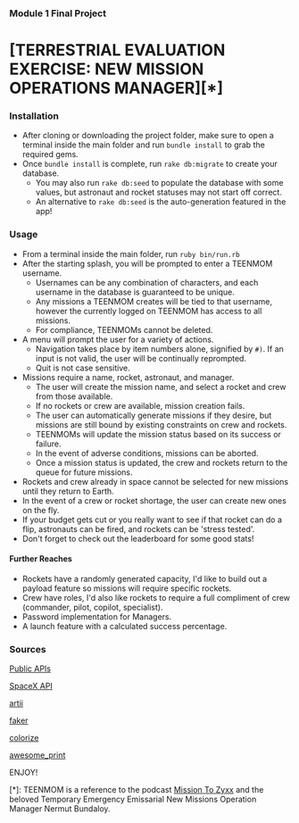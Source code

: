 ### Module 1 Final Project

# [TERRESTRIAL EVALUATION EXERCISE: NEW MISSION OPERATIONS MANAGER][*]

### Installation

* After cloning or downloading the project folder, make sure to open a terminal inside the main folder and run `bundle install` to grab the required gems.
* Once `bundle install` is complete, run `rake db:migrate` to create your database.
  * You may also run `rake db:seed` to populate the database with some values, but astronaut and rocket statuses may not start off correct.
  * An alternative to `rake db:seed` is the auto-generation featured in the app!


### Usage

* From a terminal inside the main folder, run `ruby bin/run.rb`
* After the starting splash, you will be prompted to enter a TEENMOM username.
  * Usernames can be any combination of characters, and each username in the database is guaranteed to be unique.
  * Any missions a TEENMOM creates will be tied to that username, however the currently logged on TEENMOM has access to all missions.
  * For compliance, TEENMOMs cannot be deleted.
* A menu will prompt the user for a variety of actions.
  * Navigation takes place by item numbers alone, signified by `#)`. If an input is not valid, the user will be continually reprompted.
  * Quit is not case sensitive.
* Missions require a name, rocket, astronaut, and manager.
  * The user will create the mission name, and select a rocket and crew from those available.
  * If no rockets or crew are available, mission creation fails.
  * The user can automatically generate missions if they desire, but missions are still bound by existing constraints on crew and rockets.
  * TEENMOMs will update the mission status based on its success or failure.
  * In the event of adverse conditions, missions can be aborted.
  * Once a mission status is updated, the crew and rockets return to the queue for future missions.
* Rockets and crew already in space cannot be selected for new missions until they return to Earth.
* In the event of a crew or rocket shortage, the user can create new ones on the fly.
* If your budget gets cut or you really want to see if that rocket can do a flip, astronauts can be fired, and rockets can be 'stress tested'.
* Don't forget to check out the leaderboard for some good stats!


#### Further Reaches

* Rockets have a randomly generated capacity, I'd like to build out a payload feature so missions will require specific rockets.
* Crew have roles, I'd also like rockets to require a full compliment of crew (commander, pilot, copilot, specialist).
* Password implementation for Managers.
* A launch feature with a calculated success percentage.


### Sources
[Public APIs](https://github.com/public-apis/public-apis#index)

[SpaceX API](https://docs.spacexdata.com/?version=latest#intro)

[artii](https://rubygems.org/gems/artii)

[faker](https://rubygems.org/gems/faker)

[colorize](https://rubygems.org/gems/colorize)

[awesome_print](https://rubygems.org/gems/awesome_print)

ENJOY!

[*]: TEENMOM is a reference to the podcast [Mission To Zyxx](https://missiontozyxx.space) and the beloved Temporary Emergency Emissarial New Missions Operation Manager Nermut Bundaloy.
